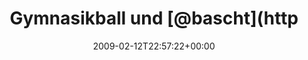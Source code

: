 ---
retweeted: false
source: <a href="http://twitter.com" rel="nofollow">Twitter Web Client</a>
entities:
  hashtags:
  - text: kippel
    indices:
    - '88'
    - '95'
  symbols: []
  user_mentions:
  - name: Bascht
    screen_name: bascht
    indices:
    - '17'
    - '24'
    id_str: '10683982'
    id: '10683982'
  urls: []
display_text_range:
- '0'
- '95'
favorite_count: '0'
id_str: '1204468297'
truncated: false
retweet_count: '0'
id: '1204468297'
created_at: Thu Feb 12 22:57:22 +0000 2009
favorited: false
full_text: 'Gymnasikball und [@bascht](https://twitter.com/bascht) nehmen mal noch
  ein böses Ende. Tasse wird auch im Spiel sein. #kippel'
lang: de
tags:
- kippel
- pesos:twitter
date: '2009-02-12T22:57:22+00:00'
src: https://twitter.com/bascht/status/1204468297
original_url: https://twitter.com/bascht/status/1204468297
type: twitter_tweet
text: 'Gymnasikball und [@bascht](https://twitter.com/bascht) nehmen mal noch ein
  böses Ende. Tasse wird auch im Spiel sein. #kippel'
title: Gymnasikball und [@bascht](http

---